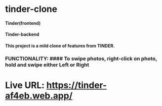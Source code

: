 # tinder-clone

#### Tinder(frontend)
#### Tinder-backend

#### This project is a mild clone of features from TINDER. 

### FUNCTIONALITY: #### To swipe photos, right-click on photo, hold and swipe either Left or Right



# Live URL: https://tinder-af4eb.web.app/
